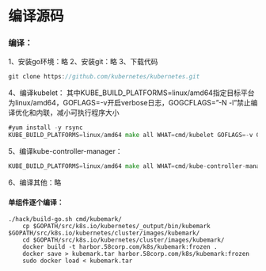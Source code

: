 # 编译源码

### 编译：
1、安装go环境：略
2、安装git：略
3、下载代码
```go
git clone https://github.com/kubernetes/kubernetes.git
```
4、编译kubelet：
其中KUBE_BUILD_PLATFORMS=linux/amd64指定目标平台为linux/amd64，GOFLAGS=-v开启verbose日志，GOGCFLAGS=”-N -l”禁止编译优化和内联，减小可执行程序大小
```go
#yum install -y rsync
KUBE_BUILD_PLATFORMS=linux/amd64 make all WHAT=cmd/kubelet GOFLAGS=-v GOGCFLAGS="-N -l"
```
5、编译kube-controller-manager：
```go
KUBE_BUILD_PLATFORMS=linux/amd64 make all WHAT=cmd/kube-controller-manager GOFLAGS=-v GOGCFLAGS="-N -l"
```
6、编译其他：略
#### 单组件逐个编译：
```shell
./hack/build-go.sh cmd/kubemark/
	cp $GOPATH/src/k8s.io/kubernetes/_output/bin/kubemark $GOPATH/src/k8s.io/kubernetes/cluster/images/kubemark/
	cd $GOPATH/src/k8s.io/kubernetes/cluster/images/kubemark/
	docker build -t harbor.58corp.com/k8s/kubemark:frozen .
	docker save > kubemark.tar harbor.58corp.com/k8s/kubemark:frozen
	sudo docker load < kubemark.tar
```



